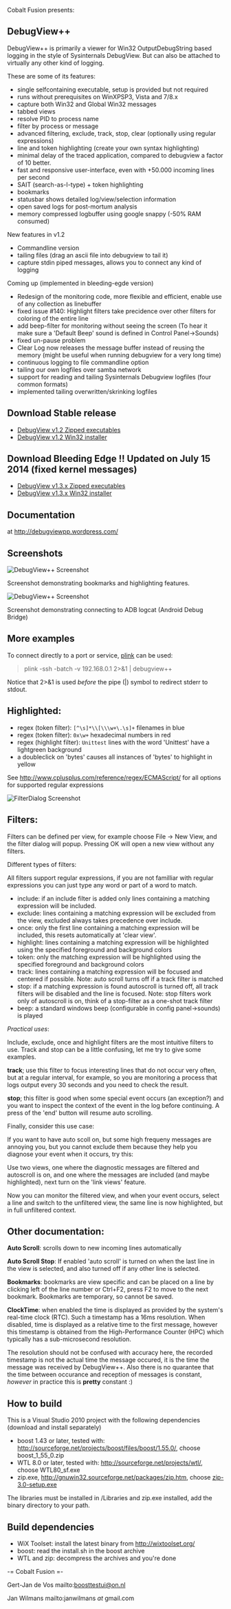 Cobalt Fusion presents:

DebugView++
----------

DebugView++ is primarily a viewer for Win32 OutputDebugString based logging in the style of
Sysinternals DebugView. But can also be attached to virtually any other kind of logging.

These are some of its features:

- single selfcontaining executable, setup is provided but not required
- runs without prerequisites on WinXPSP3, Vista and 7/8.x
- capture both Win32 and Global Win32 messages
- tabbed views
- resolve PID to process name
- filter by process or message
- advanced filtering, exclude, track, stop, clear (optionally using regular expressions) 
- line and token highlighting (create your own syntax highlighting)
- minimal delay of the traced application, compared to debugview a factor of 10 better.
- fast and responsive user-interface, even with +50.000 incoming lines per second
- SAIT (search-as-I-type) + token highlighting
- bookmarks
- statusbar shows detailed log/view/selection information
- open saved logs for post-mortum analysis
- memory compressed logbuffer using google snappy (-50% RAM consumed)

New features in v1.2
- Commandline version
- tailing files (drag an ascii file into debugview to tail it)
- capture stdin piped messages, allows you to connect any kind of logging

Coming up (implemented in bleeding-egde version)

- Redesign of the monitoring code, more flexible and efficient, enable use of any
  collection as linebuffer
- fixed issue #140: Highlight filters take precidence over other filters for coloring of the entire line
- add beep-filter for monitoring without seeing the screen (To hear it make sure a 'Default Beep' sound is defined in Control Panel->Sounds)
- fixed un-pause problem
- Clear Log now releases the message buffer instead of reusing the memory (might be useful when running debugview 
  for a very long time)
- continuous logging to file commandline option
- tailing our own logfiles over samba network
- support for reading and tailing Sysinternals Debugview logfiles (four common formats)
- implemented tailing overwritten/skrinking logfiles

Download Stable release
-----------------------

+ [DebugView v1.2 Zipped executables](http://www.myquest.nl/sites/debugview/Release_v1.2/DebugView++.zip)
+ [DebugView v1.2 Win32 installer](http://www.myquest.nl/sites/debugview/Release_v1.2/DebugView++.msi)

Download Bleeding Edge !! Updated on July 15 2014 (fixed kernel messages)
----------------------

+ [DebugView v1.3.x Zipped executables](http://www.myquest.nl/sites/debugview/BleedingEdge/DebugView++15_july.zip)
+ [DebugView v1.3.x Win32 installer](http://www.myquest.nl/sites/debugview/BleedingEdge/DebugView++15_july.msi)


Documentation
--------
at http://debugviewpp.wordpress.com/

Screenshots
-----------
![DebugView++ Screenshot](art/syntax_high.png "DebugView++ Screenshot")

Screenshot demonstrating bookmarks and highlighting features.

![DebugView++ Screenshot](art/logcat_example.png "DebugView++ Screenshot")

Screenshot demonstrating connecting to ADB logcat (Android Debug Bridge)

More examples
-------------

To connect directly to a port or service, [plink] can be used:

> plink -ssh -batch -v 192.168.0.1 2>&1 | debugview++

Notice that 2>&1 is used *before* the pipe (|) symbol to redirect stderr to stdout.

[plink]: http://www.chiark.greenend.org.uk/~sgtatham/putty/download.html

Highlighted:
------------
- regex (token filter):     ``[^\s]*\\[\\\w+\.\s]+``    filenames in blue
- regex (token filter):     ``0x\w+``                   hexadecimal numbers in red
- regex (highlight filter): ``Unittest``                lines with the word 'Unittest' have a lightgreen background
- a doubleclick on 'bytes' causes all instances of 'bytes' to highlight in yellow

See http://www.cplusplus.com/reference/regex/ECMAScript/ for all options for supported regular expressions

![FilterDialog Screenshot](art/filterdialog.png "FilterDialog Screenshot")

Filters:
--------

Filters can be defined per view, for example choose File -> New View, and the filter dialog will popup.
Pressing OK will open a new view without any filters. 

Different types of filters:

All filters support regular expressions, if you are not familliar with regular expressions you can
just type any word or part of a word to match.

- include: if an include filter is added only lines containing a matching expression will be included.
- exclude: lines containing a matching expression will be excluded from the view, excluded always takes precedence over include.
- once: only the first line containing a matching expression will be included, this resets automatically at 'clear view'. 
- highlight: lines containing a matching expression will be highlighted using the specified foreground and background colors
- token: only the matching expression will be highlighted using the specified foreground and background colors
- track: lines containing a matching expression will be focused and centered if possible. Note: auto scroll turns off if a track filter is matched 
- stop: if a matching expression is found autoscroll is turned off, all track filters will be disabled and the line is focused. Note: stop filters work only of autoscroll is on, think of a stop-filter as a one-shot track filter
- beep: a standard windows beep (configurable in config panel->sounds) is played 

*Practical uses*:

Include, exclude, once and highlight filters are the most intuitive filters to use. Track and stop can be a little confusing, let me try to give some examples.

**track**; use this filter to focus interesting lines that do not occur very often, but at a regular interval, for example, so you are monitoring a process that logs output every 30 seconds and you need to check the result. 

**stop**; this filter is good when some special event occurs (an exception?) and you want to inspect the context of the event in the log before continuing. A press of the 'end' button will resume auto scrolling.

Finally, consider this use case:

If you want to have auto scoll on, but some high frequeny messages are annoying you, but you cannot exclude them because they help you diagnose your event when it occurs, try this:

Use two views, one where the diagnostic messages are filtered and autoscroll is on, and one where the messages are included (and maybe highlighted), next turn on the 'link views' feature.

Now you can monitor the filtered view, and when your event occurs, select a line and switch to the unfiltered view, the same line is now highlighted, but in full unfiltered context.

Other documentation:
--------------------

**Auto Scroll**: scrolls down to new incoming lines automatically

**Auto Scroll Stop**: If enabled 'auto scroll' is turned on when the last line in the view is selected, and also
turned off if any other line is selected.

**Bookmarks**: bookmarks are view specific and can be placed on a line by clicking left of the line number or Ctrl+F2, press F2 to move to the next bookmark. Bookmarks are temporary, so cannot be saved.

**ClockTime**: when enabled the time is displayed as provided by the system's real-time clock (RTC). Such a timestamp has a 16ms resolution. When disabled, time is displayed as a relative time to the first message, however this timestamp is obtained from the High-Performance Counter (HPC) which typically has a sub-microsecond resolution.

The resolution should not be confused with accuracy here, the recorded timestamp is not the actual time the message occured, it is the time the message was received by DebugView++. Also there is no quarantee that the time between occurance and reception of messages is constant, *however* in practice this is **pretty** constant :)


How to build
------------

This is a Visual Studio 2010 project with the following dependencies (download and install separately)
- boost 1.43 or later, tested with: http://sourceforge.net/projects/boost/files/boost/1.55.0/, choose boost_1_55_0.zip
- WTL 8.0 or later, tested with: http://sourceforge.net/projects/wtl/, choose WTL80_sf.exe
- zip.exe, http://gnuwin32.sourceforge.net/packages/zip.htm, choose [zip-3.0-setup.exe]

The libraries must be installed in /Libraries and zip.exe installed, add the binary directory to your path.

Build dependencies
------------------
- WiX Toolset: install the latest binary from http://wixtoolset.org/
- boost: read the install.sh in the boost archive
- WTL and zip: decompress the archives and you're done


[zip-3.0-setup.exe]: http://downloads.sourceforge.net/gnuwin32/zip-3.0-setup.exe

-= Cobalt Fusion =-

Gert-Jan de Vos
mailto:boosttestui@on.nl

Jan Wilmans
mailto:janwilmans _at_ gmail.com
